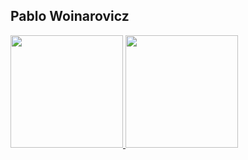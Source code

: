 ## Pablo Woinarovicz


<div>
  <a href="https://beacons.ai/pablovicz">
   <img height="180em" src="https://github-readme-stats.vercel.app/api?username=pablovicz&show_icons=true&theme=dracula&incclude_all_commits=true&count_private=true"/>
    <img height="180em" src="https://github-readme-stats.vercel.app/api/top-langs/?username=pablovicz&layout-compact&langs_count=16&theme=dracula"/>
</div>



